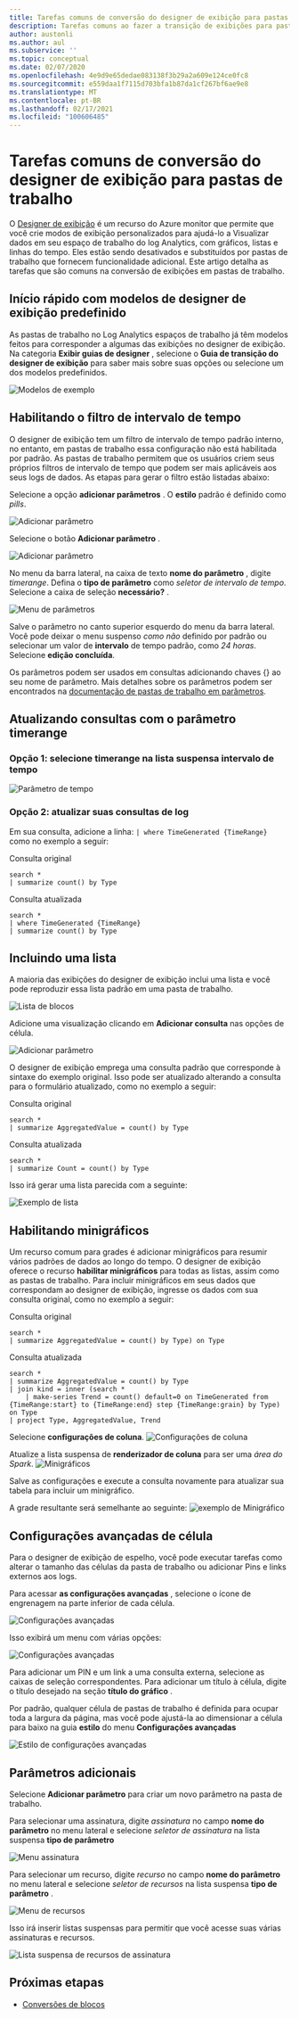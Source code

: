 ```yaml
---
title: Tarefas comuns de conversão do designer de exibição para pastas de trabalho Azure Monitor
description: Tarefas comuns ao fazer a transição de exibições para pastas de trabalho no Azure Monitor.
author: austonli
ms.author: aul
ms.subservice: ''
ms.topic: conceptual
ms.date: 02/07/2020
ms.openlocfilehash: 4e9d9e65dedae083138f3b29a2a609e124ce0fc8
ms.sourcegitcommit: e559daa1f7115d703bfa1b87da1cf267bf6ae9e8
ms.translationtype: MT
ms.contentlocale: pt-BR
ms.lasthandoff: 02/17/2021
ms.locfileid: "100606485"
---
```

# <a name="view-designer-to-workbooks-conversion-common-tasks"></a>Tarefas comuns de conversão do designer de exibição para pastas de trabalho
O [Designer de exibição](view-designer.md) é um recurso do Azure monitor que permite que você crie modos de exibição personalizados para ajudá-lo a Visualizar dados em seu espaço de trabalho do log Analytics, com gráficos, listas e linhas do tempo. Eles estão sendo desativados e substituídos por pastas de trabalho que fornecem funcionalidade adicional. Este artigo detalha as tarefas que são comuns na conversão de exibições em pastas de trabalho.


## <a name="quickstart-with-preset-view-designer-templates"></a>Início rápido com modelos de designer de exibição predefinido

As pastas de trabalho no Log Analytics espaços de trabalho já têm modelos feitos para corresponder a algumas das exibições no designer de exibição. Na categoria **Exibir guias de designer** , selecione o **Guia de transição do designer de exibição** para saber mais sobre suas opções ou selecione um dos modelos predefinidos.

![Modelos de exemplo](media/view-designer-conversion-tasks/templates.png)

## <a name="enabling-time-range-filter"></a>Habilitando o filtro de intervalo de tempo
O designer de exibição tem um filtro de intervalo de tempo padrão interno, no entanto, em pastas de trabalho essa configuração não está habilitada por padrão. As pastas de trabalho permitem que os usuários criem seus próprios filtros de intervalo de tempo que podem ser mais aplicáveis aos seus logs de dados. As etapas para gerar o filtro estão listadas abaixo:

Selecione a opção **adicionar parâmetros** . O **estilo** padrão é definido como *pills*.

![Adicionar parâmetro](media/view-designer-conversion-tasks/add-param.png)

 Selecione o botão **Adicionar parâmetro** .

![Adicionar parâmetro](media/view-designer-conversion-tasks/add-parameter.png)

No menu da barra lateral, na caixa de texto **nome do parâmetro** , digite *timerange*. Defina o **tipo de parâmetro** como *seletor de intervalo de tempo*. Selecione a caixa de seleção **necessário?** .

![Menu de parâmetros](media/view-designer-conversion-tasks/parameter-menu.png)

Salve o parâmetro no canto superior esquerdo do menu da barra lateral. Você pode deixar o menu suspenso *como não* definido por padrão ou selecionar um valor de **intervalo** de tempo padrão, como *24 horas*. Selecione **edição concluída**.

Os parâmetros podem ser usados em consultas adicionando chaves {} ao seu nome de parâmetro. Mais detalhes sobre os parâmetros podem ser encontrados na [documentação de pastas de trabalho em parâmetros](https://github.com/microsoft/Application-Insights-Workbooks/blob/master/Documentation/Parameters/Parameters.md).

## <a name="updating-queries-with-the-timerange-parameter"></a>Atualizando consultas com o parâmetro timerange

### <a name="option-1-select-timerange-from-the-time-range-dropdown"></a>Opção 1: selecione timerange na lista suspensa intervalo de tempo

![Parâmetro de tempo](media/view-designer-conversion-tasks/time-parameter.png)

### <a name="option-2-update-your-log-queries"></a>Opção 2: atualizar suas consultas de log

Em sua consulta, adicione a linha: `| where TimeGenerated {TimeRange}` como no exemplo a seguir:

Consulta original
```KQL
search * 
| summarize count() by Type
```

Consulta atualizada
```KQL
search * 
| where TimeGenerated {TimeRange} 
| summarize count() by Type
```

## <a name="including-a-list"></a>Incluindo uma lista
A maioria das exibições do designer de exibição inclui uma lista e você pode reproduzir essa lista padrão em uma pasta de trabalho.

![Lista de blocos](media/view-designer-conversion-tasks/tile-list.png)

Adicione uma visualização clicando em **Adicionar consulta** nas opções de célula.

![Adicionar parâmetro](media/view-designer-conversion-tasks/add-param.png)

O designer de exibição emprega uma consulta padrão que corresponde à sintaxe do exemplo original. Isso pode ser atualizado alterando a consulta para o formulário atualizado, como no exemplo a seguir:

Consulta original
```KQL
search * 
| summarize AggregatedValue = count() by Type
```

Consulta atualizada
```KQL
search * 
| summarize Count = count() by Type
```

Isso irá gerar uma lista parecida com a seguinte:

![Exemplo de lista](media/view-designer-conversion-tasks/list-example.png)

## <a name="enabling-sparklines"></a>Habilitando minigráficos
Um recurso comum para grades é adicionar minigráficos para resumir vários padrões de dados ao longo do tempo. O designer de exibição oferece o recurso **habilitar minigráficos** para todas as listas, assim como as pastas de trabalho. Para incluir minigráficos em seus dados que correspondam ao designer de exibição, ingresse os dados com sua consulta original, como no exemplo a seguir:

Consulta original
```KQL
search *
| summarize AggregatedValue = count() by Type) on Type
```

Consulta atualizada
```KQL
search * 
| summarize AggregatedValue = count() by Type
| join kind = inner (search * 
    | make-series Trend = count() default=0 on TimeGenerated from {TimeRange:start} to {TimeRange:end} step {TimeRange:grain} by Type) on Type
| project Type, AggregatedValue, Trend
```

Selecione **configurações de coluna**.
![Configurações de coluna](media/view-designer-conversion-tasks/column-settings.png)

Atualize a lista suspensa de **renderizador de coluna** para ser uma *área do Spark*.
![Minigráficos](media/view-designer-conversion-tasks/sparkline.png)

Salve as configurações e execute a consulta novamente para atualizar sua tabela para incluir um minigráfico.

A grade resultante será semelhante ao seguinte: ![ exemplo de Minigráfico](media/view-designer-conversion-tasks/sparkline-example.png)

## <a name="advanced-cell-settings"></a>Configurações avançadas de célula
Para o designer de exibição de espelho, você pode executar tarefas como alterar o tamanho das células da pasta de trabalho ou adicionar Pins e links externos aos logs.

Para acessar **as configurações avançadas** , selecione o ícone de engrenagem na parte inferior de cada célula.

![Configurações avançadas](media/view-designer-conversion-tasks/advanced-settings.png)

Isso exibirá um menu com várias opções:

![Configurações avançadas](media/view-designer-conversion-tasks/advanced-settings-settings.png)

Para adicionar um PIN e um link a uma consulta externa, selecione as caixas de seleção correspondentes. Para adicionar um título à célula, digite o título desejado na seção **título do gráfico** .

Por padrão, qualquer célula de pastas de trabalho é definida para ocupar toda a largura da página, mas você pode ajustá-la ao dimensionar a célula para baixo na guia **estilo** do menu **Configurações avançadas**

![Estilo de configurações avançadas](media/view-designer-conversion-tasks/advanced-settings-style.png)

 
## <a name="additional-parameters"></a>Parâmetros adicionais
Selecione **Adicionar parâmetro** para criar um novo parâmetro na pasta de trabalho. 

Para selecionar uma assinatura, digite *assinatura* no campo **nome do parâmetro** no menu lateral e selecione *seletor de assinatura* na lista suspensa **tipo de parâmetro**

![Menu assinatura](media/view-designer-conversion-tasks/subscription-filter.png)

Para selecionar um recurso, digite *recurso* no campo **nome do parâmetro** no menu lateral e selecione *seletor de recursos* na lista suspensa **tipo de parâmetro** .

![Menu de recursos](media/view-designer-conversion-tasks/resource-filter.png)

Isso irá inserir listas suspensas para permitir que você acesse suas várias assinaturas e recursos.

![Lista suspensa de recursos de assinatura](media/view-designer-conversion-tasks/subscription-resource.png)


## <a name="next-steps"></a>Próximas etapas
- [Conversões de blocos](view-designer-conversion-tiles.md)
